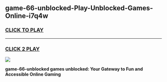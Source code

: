 
## game-66-unblocked-Play-Unblocked-Games-Online-i7q4w
<h3>
<a href="https://premium76.site?title=game-66-unblocked&ref=25A">CLICK TO PLAY</a></h3>
<hr>

<h3>
<a href="https://premium76.site?title=game-66-unblocked&ref=25A">CLICK 2 PLAY</a>
  
</h3>

<a href="https://premium76.site?title=game-66-unblocked&ref=25A"><img src="https://clearcache.store/games.png"></a>


**game-66-unblocked games unblocked: Your Gateway to Fun and Accessible Online Gaming**
